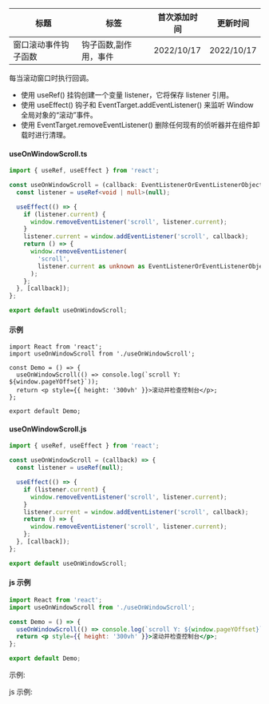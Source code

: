 | 标题                 | 标签                  | 首次添加时间 | 更新时间   |
| -------------------- | --------------------- | ------------ | ---------- |
| 窗口滚动事件钩子函数 | 钩子函数,副作用，事件 | 2022/10/17   | 2022/10/17 |

每当滚动窗口时执行回调。

- 使用 useRef() 挂钩创建一个变量 listener，它将保存 listener 引用。
- 使用 useEffect() 钩子和 EventTarget.addEventListener() 来监听 Window 全局对象的“滚动”事件。
- 使用 EventTarget.removeEventListener() 删除任何现有的侦听器并在组件卸载时进行清理。

#### useOnWindowScroll.ts

```ts
import { useRef, useEffect } from 'react';

const useOnWindowScroll = (callback: EventListenerOrEventListenerObject) => {
  const listener = useRef<void | null>(null);

  useEffect(() => {
    if (listener.current) {
      window.removeEventListener('scroll', listener.current);
    }
    listener.current = window.addEventListener('scroll', callback);
    return () => {
      window.removeEventListener(
        'scroll',
        listener.current as unknown as EventListenerOrEventListenerObject,
      );
    };
  }, [callback]);
};

export default useOnWindowScroll;
```

#### 示例

```tsx | pure
import React from 'react';
import useOnWindowScroll from './useOnWindowScroll';

const Demo = () => {
  useOnWindowScroll(() => console.log(`scroll Y: ${window.pageYOffset}`));
  return <p style={{ height: '300vh' }}>滚动并检查控制台</p>;
};

export default Demo;
```

#### useOnWindowScroll.js

```js
import { useRef, useEffect } from 'react';

const useOnWindowScroll = (callback) => {
  const listener = useRef(null);

  useEffect(() => {
    if (listener.current) {
      window.removeEventListener('scroll', listener.current);
    }
    listener.current = window.addEventListener('scroll', callback);
    return () => {
      window.removeEventListener('scroll', listener.current);
    };
  }, [callback]);
};

export default useOnWindowScroll;
```

#### js 示例

```jsx | pure
import React from 'react';
import useOnWindowScroll from './useOnWindowScroll';

const Demo = () => {
  useOnWindowScroll(() => console.log(`scroll Y: ${window.pageYOffset}`));
  return <p style={{ height: '300vh' }}>滚动并检查控制台</p>;
};

export default Demo;
```

示例:

<code src="./Demo.zh-CN.tsx"></code>

js 示例:

<code src="./js/Demo.zh-CN.jsx"></code>
